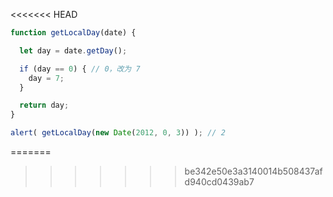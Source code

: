 <<<<<<< HEAD
```js run
function getLocalDay(date) {

  let day = date.getDay();

  if (day == 0) { // 0，改为 7
    day = 7;
  }

  return day;
}

alert( getLocalDay(new Date(2012, 0, 3)) ); // 2
```
=======
>>>>>>> be342e50e3a3140014b508437afd940cd0439ab7
